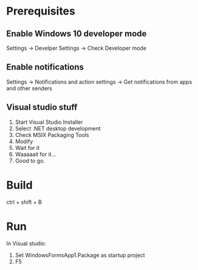 # Prerequisites

## Enable Windows 10 developer mode
Settings -> Develper Settings -> Check Developer mode

## Enable notifications
Settings -> Notifications and action settings -> Get notifications from apps and other senders

## Visual studio stuff
1) Start Visual Studio Installer
2) Select .NET desktop development
3) Check MSIX Packaging Tools
4) Modify
5) Wait for it
6) Waaaaait for it...
7) Good to go.


# Build
ctrl + shift + B

# Run
In Visual studio:
1) Set WindowsFormsApp1.Package as startup project
2) F5

